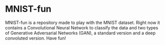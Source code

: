 # MNIST-fun
MNIST-fun is a repository made to play with the MNIST dataset. Right now it contains a Convolutional Neural Network to classify the data and two types of Generative Adversarial Networks (GAN), a standard version and a deep convoluted version. Have fun!
